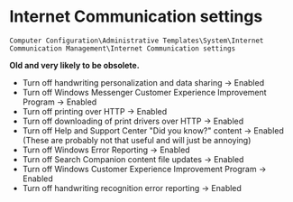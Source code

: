 # Internet Communication settings

`Computer Configuration\Administrative Templates\System\Internet Communication Management\Internet Communication settings`

**Old and very likely to be obsolete.**

- Turn off handwriting personalization and data sharing -> Enabled
- Turn off Windows Messenger Customer Experience Improvement Program -> Enabled
- Turn off printing over HTTP -> Enabled
- Turn off downloading of print drivers over HTTP -> Enabled
- Turn off Help and Support Center "Did you know?" content -> Enabled (These are probably not that useful and will just be annoying)
- Turn off Windows Error Reporting -> Enabled
- Turn off Search Companion content file updates -> Enabled
- Turn off Windows Customer Experience Improvement Program -> Enabled
- Turn off handwriting recognition error reporting -> Enabled